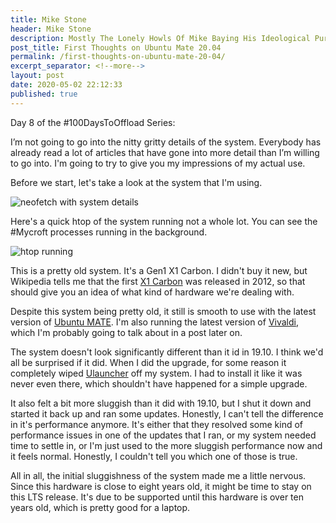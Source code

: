 ```yaml
---
title: Mike Stone
header: Mike Stone
description: Mostly The Lonely Howls Of Mike Baying His Ideological Purity At The Moon
post_title: First Thoughts on Ubuntu Mate 20.04
permalink: /first-thoughts-on-ubuntu-mate-20-04/
excerpt_separator: <!--more-->
layout: post
date: 2020-05-02 22:12:33
published: true
---
```


Day 8 of the #100DaysToOffload Series:

I’m not going to go into the nitty gritty details of the system. Everybody has already read a lot of articles that have gone into more detail than I’m willing to go into. I'm going to try to give you my impressions of my actual use.

<!--more-->

Before we start, let's take a look at the system that I'm using.

![neofetch with system details](https://i.snap.as/WA5kZzH.png "neofetch")

Here's a quick htop of the system running not a whole lot. You can see the #Mycroft processes running in the background.

![htop running](https://i.snap.as/EcGRwg6.png "htop")

This is a pretty old system. It's a Gen1 X1 Carbon. I didn't buy it new, but Wikipedia tells me that the first [X1 Carbon](https://en.wikipedia.org/wiki/ThinkPad_X1_Carbon) was released in 2012, so that should give you an idea of what kind of hardware we're dealing with. 

Despite this system being pretty old, it still is smooth to use with the latest version of [Ubuntu MATE](https://ubuntu-mate.org). I'm also running the latest version of [Vivaldi](https://vivaldi.com), which I'm probably going to talk about in a post later on. 

The system doesn't look significantly different than it id in 19.10. I think we'd all be surprised if it did. When I did the upgrade, for some reason it completely wiped [Ulauncher](https://ulauncher.io) off my system. I had to install it like it was never even there, which shouldn't have happened for a simple upgrade. 

It also felt a bit more sluggish than it did with 19.10, but I shut it down and started it back up and ran some updates. Honestly, I can't tell the difference in it's performance anymore. It's either that they resolved some kind of performance issues in one of the updates that I ran, or my system needed time to settle in, or I'm just used to the more sluggish performance now and it feels normal. Honestly, I couldn't tell you which one of those is true.

All in all, the initial sluggishness of the system made me a little nervous. Since this hardware is close to eight years old, it might be time to stay on this LTS release. It's due to be supported until this hardware is over ten years old, which is pretty good for a laptop.